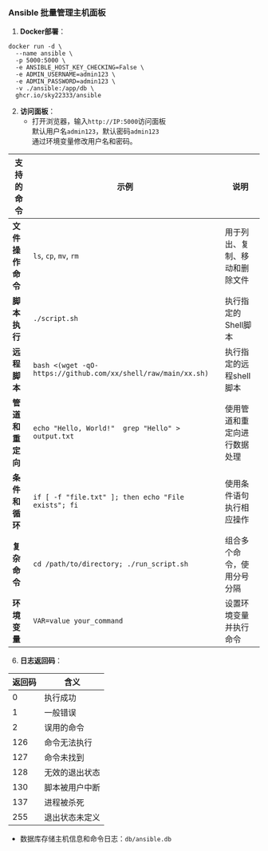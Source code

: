 ### Ansible 批量管理主机面板


1. **Docker部署**：

```
docker run -d \
  --name ansible \
  -p 5000:5000 \
  -e ANSIBLE_HOST_KEY_CHECKING=False \
  -e ADMIN_USERNAME=admin123 \
  -e ADMIN_PASSWORD=admin123 \
  -v ./ansible:/app/db \
  ghcr.io/sky22333/ansible
```

2. **访问面板**：
   - 打开浏览器，输入`http://IP:5000`访问面板<br>默认用户名`admin123`，默认密码`admin123`<br>通过环境变量修改用户名和密码。


     
| **支持的命令**         | **示例**                                           | **说明**                           |
|---------------------|--------------------------------------------------|----------------------------------|
| **文件操作命令**    | `ls`, `cp`, `mv`, `rm`                          | 用于列出、复制、移动和删除文件       |
| **脚本执行**        | `./script.sh`                                  | 执行指定的Shell脚本             |
| **远程脚本**        |  `bash <(wget -qO- https://github.com/xx/shell/raw/main/xx.sh)`   | 执行指定的远程shell脚本              |
| **管道和重定向**    | `echo "Hello, World!"  grep "Hello" > output.txt`  | 使用管道和重定向进行数据处理        |
| **条件和循环**      | `if [ -f "file.txt" ]; then echo "File exists"; fi` | 使用条件语句执行相应操作           |
| **复杂命令**        | `cd /path/to/directory; ./run_script.sh`       | 组合多个命令，使用分号分隔          |
| **环境变量**        | `VAR=value your_command`                         | 设置环境变量并执行命令              |


6. **日志返回码**：

| 返回码 | 含义                         |
| ------ | ---------------------------- |
| 0      | 执行成功                         |
| 1      | 一般错误                     |
| 2      | 误用的命令                   |
| 126    | 命令无法执行                 |
| 127    | 命令未找到                   |
| 128    | 无效的退出状态               |
| 130    | 脚本被用户中断               |
| 137    | 进程被杀死                   |
| 255    | 退出状态未定义               |




   - 数据库存储主机信息和命令日志：`db/ansible.db`

